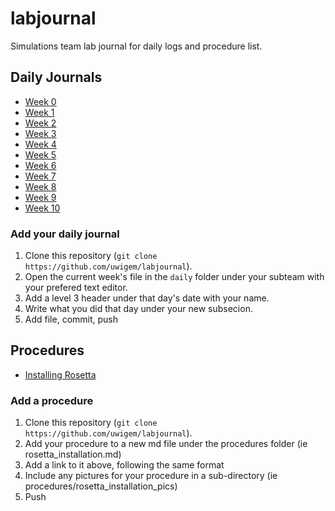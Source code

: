 # labjournal

Simulations team lab journal for daily logs and procedure list.

## Daily Journals

 * [Week  0](daily/simulations/week-00.md)
 * [Week  1](daily/simulations/week-01.md)
 * [Week  2](daily/simulations/week-02.md)
 * [Week  3](daily/simulations/week-03.md)
 * [Week  4](daily/simulations/week-04.md)
 * [Week  5](daily/simulations/week-05.md)
 * [Week  6](daily/simulations/week-06.md)
 * [Week  7](daily/simulations/week-07.md)
 * [Week  8](daily/simulations/week-08.md)
 * [Week  9](daily/simulations/week-09.md)
 * [Week 10](daily/simulations/week-10.md)

### Add your daily journal

 1. Clone this repository (`git clone https://github.com/uwigem/labjournal`).
 2. Open the current week's file in the `daily` folder under your subteam with
    your prefered text editor.
 3. Add a level 3 header under that day's date with your name.
 4. Write what you did that day under your new subsecion.
 5. Add file, commit, push

## Procedures

 * [Installing Rosetta](procedures/rosetta_installation.md)

### Add a procedure

 1. Clone this repository (`git clone https://github.com/uwigem/labjournal`).
 2. Add your procedure to a new md file under the procedures folder (ie rosetta_installation.md)
 3. Add a link to it above, following the same format
 4. Include any pictures for your procedure in a sub-directory (ie procedures/rosetta_installation_pics)
 5. Push
